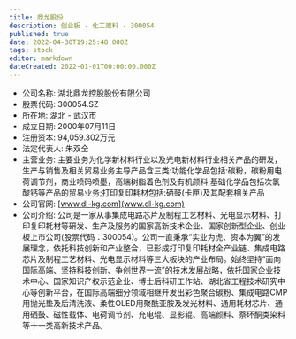 ```yaml
---
title: 鼎龙股份
description: 创业板 - 化工原料 - 300054
published: true
date: 2022-04-30T19:25:48.000Z
tags: stock
editor: markdown
dateCreated: 2022-01-01T00:00:00.000Z
---
```


- 公司名称: 湖北鼎龙控股股份有限公司
- 股票代码: 300054.SZ
- 所在地: 湖北 - 武汉市
- 成立日期: 2000年07月11日
- 注册资本: 94,059.302万元
- 法定代表人: 朱双全
- 主营业务: 主要业务为化学新材料行业以及光电新材料行业相关产品的研发，生产与销售及相关贸易业务主导产品含三类:功能化学品包括:碳粉，碳粉用电荷调节剂，商业喷码喷墨，高端树脂着色剂及有机颜料;基础化学品包括次氯酸钙等产品的贸易业务;打印复印耗材包括:硒鼓(卡匣)及其配套相关产品
- 公司官网: [www.dl-kg.com](www.dl-kg.com)
- 公司介绍: 公司是一家从事集成电路芯片及制程工艺材料、光电显示材料、打印复印耗材等研发、生产及服务的国家高新技术企业、国家创新型企业、创业板上市公司(股票代码：300054)。公司一直秉承“实业为虎、资本为翼”的发展理念，依托科技创新和产业整合，已形成打印复印耗材全产业链、集成电路芯片及制程工艺材料、光电显示材料等三大板块的产业布局。始终坚持“面向国际高端、坚持科技创新、争创世界一流”的技术发展战略，依托国家企业技术中心、国家知识产权示范企业、博士后科研工作站、湖北省工程技术研究中心等创新平台，在国际高端细分领域相继开发出彩色聚合碳粉、集成电路CMP用抛光垫及后清洗液、柔性OLED用聚酰亚胺及发光材料、通用耗材芯片、通用硒鼓、磁性载体、电荷调节剂、充电辊、显影辊、高端颜料、萘环酮类染料等十一类高新技术产品。


